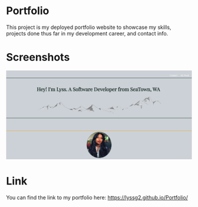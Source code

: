 # Portfolio
This project is my deployed portfolio website to showcase my skills, projects done thus far in my development career, and contact info. 

# Screenshots
![portfolioimage](\assets\images\portfolioscreen.png)

# Link
You can find the link to my portfolio here: https://lyssg2.github.io/Portfolio/